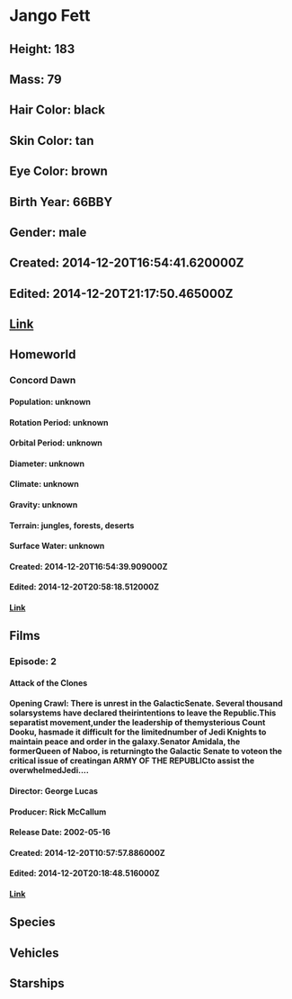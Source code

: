 # Jango Fett
## Height: 183
## Mass: 79
## Hair Color: black
## Skin Color: tan
## Eye Color: brown
## Birth Year: 66BBY
## Gender: male
## Created: 2014-12-20T16:54:41.620000Z
## Edited: 2014-12-20T21:17:50.465000Z
## [Link](https://swapi.dev/api/people/69/)
## Homeworld
### Concord Dawn
#### Population: unknown
#### Rotation Period: unknown
#### Orbital Period: unknown
#### Diameter: unknown
#### Climate: unknown
#### Gravity: unknown
#### Terrain: jungles, forests, deserts
#### Surface Water: unknown
#### Created: 2014-12-20T16:54:39.909000Z
#### Edited: 2014-12-20T20:58:18.512000Z
#### [Link](https://swapi.dev/api/planets/53/)
## Films
### Episode: 2
#### Attack of the Clones
#### Opening Crawl: There is unrest in the GalacticSenate. Several thousand solarsystems have declared theirintentions to leave the Republic.This separatist movement,under the leadership of themysterious Count Dooku, hasmade it difficult for the limitednumber of Jedi Knights to maintain peace and order in the galaxy.Senator Amidala, the formerQueen of Naboo, is returningto the Galactic Senate to voteon the critical issue of creatingan ARMY OF THE REPUBLICto assist the overwhelmedJedi....
#### Director: George Lucas
#### Producer: Rick McCallum
#### Release Date: 2002-05-16
#### Created: 2014-12-20T10:57:57.886000Z
#### Edited: 2014-12-20T20:18:48.516000Z
#### [Link](https://swapi.dev/api/films/5/)
## Species
## Vehicles
## Starships